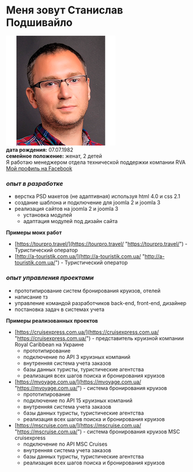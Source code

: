 # Меня зовут Станислав Подшивайло
![myFoto](img/foto_4.png)  
**дата рождения:** 07.07.1982  
**семейное положение:** женат, 2 детей  
Я работаю менеджером отдела технической поддержки компании RVA  
[Мой профиль на Facebook](https://www.facebook.com/podsivajlo "Мой профиль на Facebook")  

### _**опыт в разработке**_
* верстка PSD макетов (не адаптивная) используя html 4.0 и css 2.1 
* создание шаблона и подключение для joomla 2 и joomla 3
* реализация сайтов на joomla 2 и joomla 3 
    * установка модулей
    * адаптация модулей под дизайн сайта  

**Примеры моих работ**  
* [https://tourpro.travel/](https://tourpro.travel/ "https://tourpro.travel/") - Туристический  оператор
* [http://a-touristik.com.ua/](http://a-touristik.com.ua/ "http://a-touristik.com.ua/") - Туристический  оператор

### _**опыт управления проектами**_
* прототипирование систем бронирования круизов, отелей
* написание тз
* управление командой разработчиков back-end, front-end, дизайнер 
* постановка задач в системах учета

**Примеры реализованных проектов** 
* [https://cruisexpress.com.ua/](https://cruisexpress.com.ua/ "https://cruisexpress.com.ua/") - представитель круизной компании Royal Caribbean на Украине
    * прототипирование
    * подключение по API 3 круизных компаний
    * внутренняя система учета заказов 
    * базы данных туристы, туристические агентства 
    * реализация всех шагов поиска и бронирования круизов  
* [https://mvoyage.com.ua/](https://mvoyage.com.ua/ "https://mvoyage.com.ua/") - система бронирования круизов
    * прототипирование
    * подключение по API 15 круизных компаний
    * внутренняя система учета заказов 
    * базы данных туристы, туристические агентства 
    * реализация всех шагов поиска и бронирования круизов
* [https://mscruise.com.ua/](https://mscruise.com.ua/ "https://mscruise.com.ua/") - система бронирования круизов MSC cruisexpress
    * подключение по API MSC Cruises
    * внутренняя система учета заказов 
    * базы данных туристы, туристические агентства 
    * реализация всех шагов поиска и бронирования круизов
